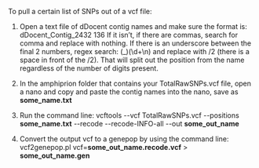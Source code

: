 To pull a certain list of SNPs out of a vcf file:

1. Open a text file of dDocent contig names and make sure the format is:
dDocent_Contig_2432 136
If it isn’t, if there are commas, search for comma and replace with nothing.  If there is an underscore between the final 2 numbers, regex search: (_)(\d+\n) and replace with  /2 (there is a space in front of the /2).  That will split out the position from the name regardless of the number of digits present.

2. In the amphiprion folder that contains your TotalRawSNPs.vcf file, open a nano and copy and paste the contig names into the nano, save as **some_name.txt**
3. Run the command line: vcftools --vcf TotalRawSNPs.vcf --positions **some_name.txt** --recode --recode-INFO-all --out **some_out_name**
4. Convert the output vcf to a genepop by using the command line: vcf2genepop.pl vcf=**some_out_name.recode.vcf** > **some_out_name.gen**

